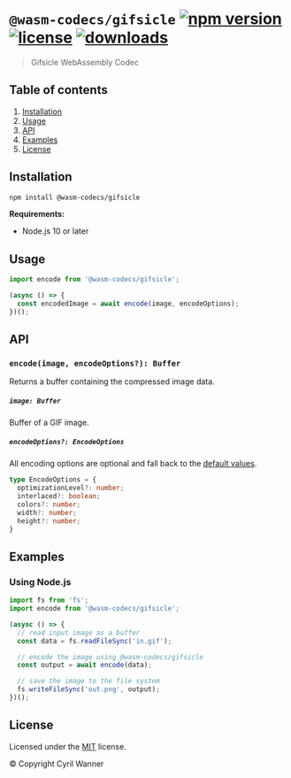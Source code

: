 # `@wasm-codecs/gifsicle` [![npm version](https://badgen.net/npm/v/@wasm-codecs/gifsicle)](https://www.npmjs.com/package/@wasm-codecs/gifsicle) [![license](https://badgen.net/github/license/cyrilwanner/wasm-codecs)](https://github.com/cyrilwanner/wasm-codecs/blob/master/LICENSE) [![downloads](https://badgen.net/npm/dt/@wasm-codecs/gifsicle)](https://www.npmjs.com/package/@wasm-codecs/gifsicle)

> Gifsicle WebAssembly Codec

## Table of contents

1. [Installation](#installation)
1. [Usage](#usage)
1. [API](#api)
1. [Examples](#examples)
1. [License](#license)

## Installation

```bash
npm install @wasm-codecs/gifsicle
```

**Requirements:**
- Node.js 10 or later

## Usage

```typescript
import encode from '@wasm-codecs/gifsicle';

(async () => {
  const encodedImage = await encode(image, encodeOptions);
})();
```

## API

### `encode(image, encodeOptions?): Buffer`

Returns a buffer containing the compressed image data.

##### `image: Buffer`

Buffer of a GIF image.

##### `encodeOptions?: EncodeOptions`

All encoding options are optional and fall back to the [default values](https://github.com/cyrilwanner/wasm-codecs/blob/master/packages/gifsicle/src/options.ts#L3-L6).

```typescript
type EncodeOptions = {
  optimizationLevel?: number;
  interlaced?: boolean;
  colors?: number;
  width?: number;
  height?: number;
}
```

## Examples

### Using Node.js

```typescript
import fs from 'fs';
import encode from '@wasm-codecs/gifsicle';

(async () => {
  // read input image as a buffer
  const data = fs.readFileSync('in.gif');

  // encode the image using @wasm-codecs/gifsicle
  const output = await encode(data);

  // save the image to the file system
  fs.writeFileSync('out.png', output);
})();
```

## License

Licensed under the [MIT](https://github.com/cyrilwanner/wasm-codecs/blob/master/LICENSE) license.

© Copyright Cyril Wanner
